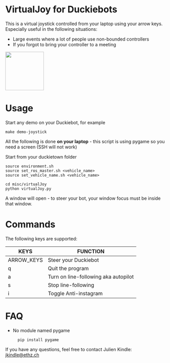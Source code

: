 # VirtualJoy for Duckiebots

This is a virtual joystick controlled from your laptop using your arrow keys. Especially useful in the following situations:

- Large events where a lot of people use non-bounded controllers
- If you forgot to bring your controller to a meeting


<img src="https://github.com/duckietown/Software/blob/jukindle-devel-virtualjoy/misc/virtualJoy/images/d-pad.png" width="120" height="120"/>

# Usage

Start any demo on your Duckiebot, for example

    make demo-joystick
        
All the following is done **on your laptop** - this script is using pygame so you need a screen (SSH will not work)

Start from your duckietown folder
    
    source environment.sh
    source set_ros_master.sh <vehicle_name>
    source set_vehicle_name.sh <vehicle_name>
    
    cd misc/virtualJoy
    python virtualJoy.py
    
A window will open - to steer your bot, your window focus must be inside that window. 


# Commands

The following keys are supported:

| KEYS       | FUNCTION                             |
|------------|--------------------------------------|
| ARROW_KEYS | Steer your Duckiebot                 |
| q          | Quit the program                     |
| a          | Turn on line-following aka autopilot |
| s          | Stop line-following                  |
| i          | Toggle Anti-instagram                |

# FAQ

- No module named pygame

        pip install pygame
        
If you have any questions, feel free to contact Julien Kindle: jkindle@ethz.ch
